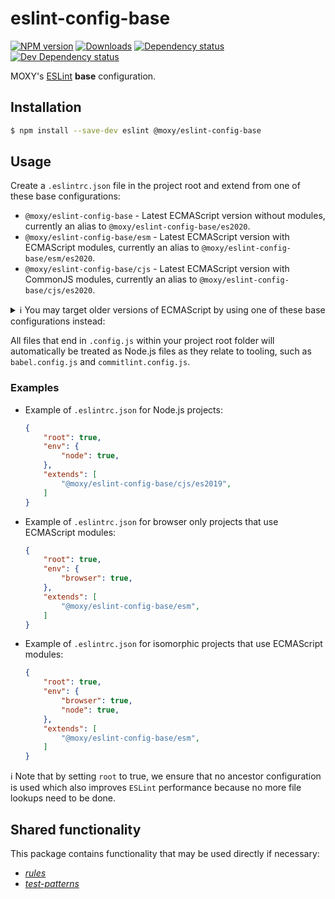 # eslint-config-base

[![NPM version][npm-image]][npm-url] [![Downloads][downloads-image]][npm-url]
[![Dependency status][david-dm-image]][david-dm-url] [![Dev Dependency status][david-dm-dev-image]][david-dm-dev-url]

[npm-url]:https://npmjs.org/package/@moxy/eslint-config-base
[npm-image]:https://img.shields.io/npm/v/@moxy/eslint-config-base.svg
[downloads-image]:https://img.shields.io/npm/dm/@moxy/eslint-config-base.svg
[david-dm-url]:https://david-dm.org/moxystudio/eslint-config?path=packages/eslint-config-base
[david-dm-image]:https://img.shields.io/david/moxystudio/eslint-config.svg?path=packages/eslint-config-base
[david-dm-dev-url]:https://david-dm.org/moxystudio/eslint-config?type=dev&path=packages/eslint-config-base
[david-dm-dev-image]:https://img.shields.io/david/dev/moxystudio/eslint-config.svg?path=packages/eslint-config-base

MOXY's [ESLint](http://eslint.org/) **base** configuration.

## Installation

```sh
$ npm install --save-dev eslint @moxy/eslint-config-base
```

## Usage

Create a `.eslintrc.json` file in the project root and extend from one of these base configurations:

- `@moxy/eslint-config-base` - Latest ECMAScript version without modules, currently an alias to `@moxy/eslint-config-base/es2020`.
- `@moxy/eslint-config-base/esm` - Latest ECMAScript version with ECMAScript modules, currently an alias to `@moxy/eslint-config-base/esm/es2020`.
- `@moxy/eslint-config-base/cjs` - Latest ECMAScript version with CommonJS modules, currently an alias to `@moxy/eslint-config-base/cjs/es2020`.

<details>
  <summary>ℹ️ You may target older versions of ECMAScript by using one of these base configurations instead:</summary>

  - `@moxy/eslint-config-base/es2015` - ECMAScript 2015 (aka es6) without modules.
  - `@moxy/eslint-config-base/es2016` - ECMAScript 2016 (aka es7) without modules.
  - `@moxy/eslint-config-base/es2017` - ECMAScript 2017 (aka es8) without modules.
  - `@moxy/eslint-config-base/es2018` - ECMAScript 2018 (aka es9) without modules.
  - `@moxy/eslint-config-base/es2019` - ECMAScript 2019 (aka es10) without modules.
  - `@moxy/eslint-config-base/es2020` - ECMAScript 2020 (aka es11) without modules.
  - `@moxy/eslint-config-base/esm/es2015` - ECMAScript 2015 (aka es6) with ECMAScript modules.
  - `@moxy/eslint-config-base/esm/es2016` - ECMAScript 2016 (aka es7) with ECMAScript modules.
  - `@moxy/eslint-config-base/esm/es2017` - ECMAScript 2017 (aka es8) with ECMAScript modules.
  - `@moxy/eslint-config-base/esm/es2018` - ECMAScript 2018 (aka es9) with ECMAScript modules.
  - `@moxy/eslint-config-base/esm/es2019` - ECMAScript 2019 (aka es10) with ECMAScript modules.
  - `@moxy/eslint-config-base/esm/es2020` - ECMAScript 2020 (aka es11) with ECMAScript modules.
  - `@moxy/eslint-config-base/cjs/es2015` - ECMAScript 2015 (aka es6) with CommonJS modules.
  - `@moxy/eslint-config-base/cjs/es2016` - ECMAScript 2016 (aka es7) with CommonJS modules.
  - `@moxy/eslint-config-base/cjs/es2017` - ECMAScript 2017 (aka es8) with CommonJS modules.
  - `@moxy/eslint-config-base/cjs/es2018` - ECMAScript 2018 (aka es9) with CommonJS modules.
  - `@moxy/eslint-config-base/cjs/es2019` - ECMAScript 2019 (aka es10) with CommonJS modules.
  - `@moxy/eslint-config-base/cjs/es2020` - ECMAScript 2020 (aka es11) with CommonJS modules.
</details>

All files that end in `.config.js` within your project root folder will automatically be treated as Node.js files as they relate to tooling, such as `babel.config.js` and `commitlint.config.js`.

### Examples

- Example of `.eslintrc.json` for Node.js projects:

    ```json
    {
        "root": true,
        "env": {
            "node": true,
        },
        "extends": [
            "@moxy/eslint-config-base/cjs/es2019",
        ]
    }
    ```

- Example of `.eslintrc.json` for browser only projects that use ECMAScript modules:

    ```json
    {
        "root": true,
        "env": {
            "browser": true,
        },
        "extends": [
            "@moxy/eslint-config-base/esm",
        ]
    }
    ```

- Example of `.eslintrc.json` for isomorphic projects that use ECMAScript modules:

    ```json
    {
        "root": true,
        "env": {
            "browser": true,
            "node": true,
        },
        "extends": [
            "@moxy/eslint-config-base/esm",
        ]
    }
    ```

ℹ️ Note that by setting `root` to true, we ensure that no ancestor configuration is used which also improves `ESLint` performance because no more file lookups need to be done.

## Shared functionality

This package contains functionality that may be used directly if necessary:

- [_rules_](./lib/rules)
- [_test-patterns_](./lib/test-patterns.js)
